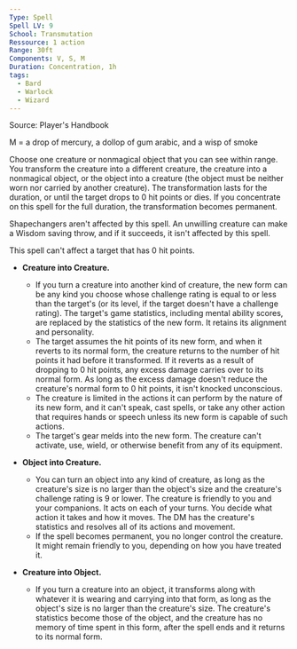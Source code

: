 ```yaml
---
Type: Spell
Spell LV: 9
School: Transmutation
Ressource: 1 action
Range: 30ft
Components: V, S, M
Duration: Concentration, 1h
tags:
  - Bard
  - Warlock
  - Wizard
---
```

Source: Player's Handbook

M = a drop of mercury, a dollop of gum arabic, and a wisp of smoke

Choose one creature or nonmagical object that you can see within range. You transform the creature into a different creature, the creature into a nonmagical object, or the object into a creature (the object must be neither worn nor carried by another creature). The transformation lasts for the duration, or until the target drops to 0 hit points or dies. If you concentrate on this spell for the full duration, the transformation becomes permanent.

Shapechangers aren't affected by this spell. An unwilling creature can make a Wisdom saving throw, and if it succeeds, it isn't affected by this spell.

This spell can't affect a target that has 0 hit points.

- **Creature into Creature.**
    - If you turn a creature into another kind of creature, the new form can be any kind you choose whose challenge rating is equal to or less than the target's (or its level, if the target doesn't have a challenge rating). The target's game statistics, including mental ability scores, are replaced by the statistics of the new form. It retains its alignment and personality.
    - The target assumes the hit points of its new form, and when it reverts to its normal form, the creature returns to the number of hit points it had before it transformed. If it reverts as a result of dropping to 0 hit points, any excess damage carries over to its normal form. As long as the excess damage doesn't reduce the creature's normal form to 0 hit points, it isn't knocked unconscious.
    - The creature is limited in the actions it can perform by the nature of its new form, and it can't speak, cast spells, or take any other action that requires hands or speech unless its new form is capable of such actions.
    - The target's gear melds into the new form. The creature can't activate, use, wield, or otherwise benefit from any of its equipment.

- **Object into Creature.**
    - You can turn an object into any kind of creature, as long as the creature's size is no larger than the object's size and the creature's challenge rating is 9 or lower. The creature is friendly to you and your companions. It acts on each of your turns. You decide what action it takes and how it moves. The DM has the creature's statistics and resolves all of its actions and movement.
    - If the spell becomes permanent, you no longer control the creature. It might remain friendly to you, depending on how you have treated it.

- **Creature into Object.**
    - If you turn a creature into an object, it transforms along with whatever it is wearing and carrying into that form, as long as the object's size is no larger than the creature's size. The creature's statistics become those of the object, and the creature has no memory of time spent in this form, after the spell ends and it returns to its normal form.
